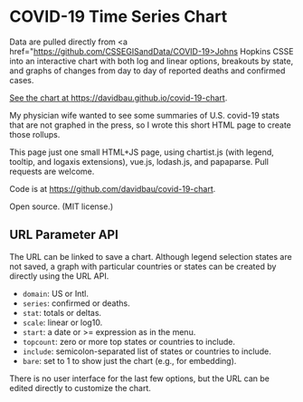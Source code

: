 COVID-19 Time Series Chart
==========================

Data are pulled directly from
<a href="https://github.com/CSSEGISandData/COVID-19>Johns Hopkins CSSE</a>
into an interactive chart with both log and linear options,
breakouts by state, and graphs of changes from day to day of
reported deaths and confirmed cases.

<a href="https://davidbau.github.io/covid-19-chart">See the chart at
https://davidbau.github.io/covid-19-chart</a>.

My physician wife wanted to see some summaries of U.S. covid-19
stats that are not graphed in the press, so I wrote this short HTML
page to create those rollups.

This page just one small HTML+JS page, using chartist.js
(with legend, tooltip, and logaxis extensions), vue.js, lodash.js,
and papaparse.  Pull requests are welcome.

Code is at <a href="https://github.com/davidbau/covid-19-chart">
https://github.com/davidbau/covid-19-chart</a>.

Open source. (MIT license.)

URL Parameter API
-----------------

The URL can be linked to save a chart.  Although legend selection states
are not saved, a graph with particular countries or states can be
created by directly using the URL API.

* `domain`: US or Intl.
* `series`: confirmed or deaths.
* `stat`: totals or deltas.
* `scale`: linear or log10.
* `start`: a date or >= expression as in the menu.
* `topcount`: zero or more top states or countries to include.
* `include`: semicolon-separated list of states or countries to include.
* `bare`: set to 1 to show just the chart (e.g., for embedding).

There is no user interface for the last few options, but the URL can
be edited directly to customize the chart.
